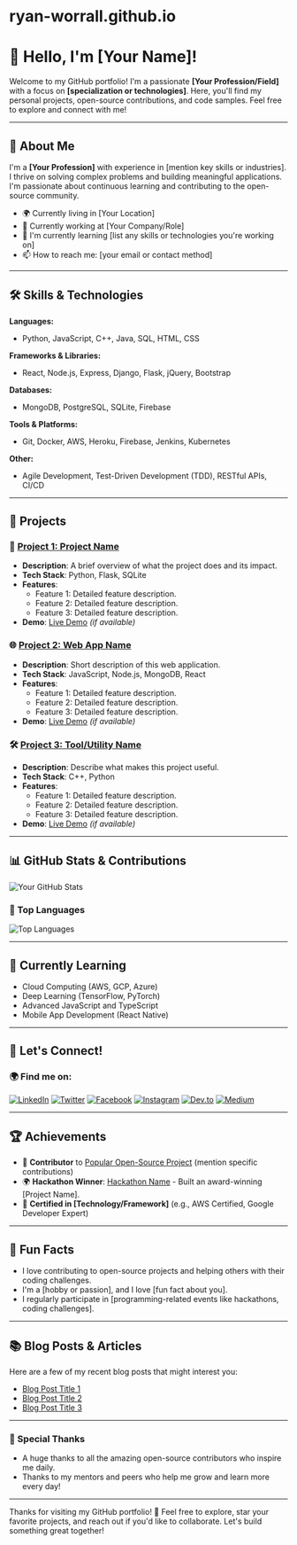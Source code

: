 # ryan-worrall.github.io
# 👋 Hello, I'm [Your Name]!

Welcome to my GitHub portfolio! I'm a passionate **[Your Profession/Field]** with a focus on **[specialization or technologies]**. Here, you'll find my personal projects, open-source contributions, and code samples. Feel free to explore and connect with me!

---

## 🚀 About Me

I'm a **[Your Profession]** with experience in [mention key skills or industries]. I thrive on solving complex problems and building meaningful applications. I'm passionate about continuous learning and contributing to the open-source community.

- 🌍 Currently living in [Your Location]
- 💼 Currently working at [Your Company/Role]
- 🌱 I'm currently learning [list any skills or technologies you're working on]
- 📫 How to reach me: [your email or contact method]

---

## 🛠️ Skills & Technologies

**Languages:**
- Python, JavaScript, C++, Java, SQL, HTML, CSS

**Frameworks & Libraries:**
- React, Node.js, Express, Django, Flask, jQuery, Bootstrap

**Databases:**
- MongoDB, PostgreSQL, SQLite, Firebase

**Tools & Platforms:**
- Git, Docker, AWS, Heroku, Firebase, Jenkins, Kubernetes

**Other:**
- Agile Development, Test-Driven Development (TDD), RESTful APIs, CI/CD

---

## 💼 Projects

### 🚀 [Project 1: Project Name](https://github.com/yourusername/project1)
- **Description**: A brief overview of what the project does and its impact.
- **Tech Stack**: Python, Flask, SQLite
- **Features**:
  - Feature 1: Detailed feature description.
  - Feature 2: Detailed feature description.
  - Feature 3: Detailed feature description.
- **Demo**: [Live Demo](http://example.com) *(if available)*
  
### 🌐 [Project 2: Web App Name](https://github.com/yourusername/project2)
- **Description**: Short description of this web application.
- **Tech Stack**: JavaScript, Node.js, MongoDB, React
- **Features**:
  - Feature 1: Detailed feature description.
  - Feature 2: Detailed feature description.
  - Feature 3: Detailed feature description.
- **Demo**: [Live Demo](http://example.com) *(if available)*

### 🛠️ [Project 3: Tool/Utility Name](https://github.com/yourusername/project3)
- **Description**: Describe what makes this project useful.
- **Tech Stack**: C++, Python
- **Features**:
  - Feature 1: Detailed feature description.
  - Feature 2: Detailed feature description.
  - Feature 3: Detailed feature description.
- **Demo**: [Live Demo](http://example.com) *(if available)*

---

## 📊 GitHub Stats & Contributions

![Your GitHub Stats](https://github-readme-stats.vercel.app/api?username=yourusername&show_icons=true&hide_title=true&count_private=true&hide=prs&theme=radical)

### 🚀 Top Languages

![Top Languages](https://github-readme-stats.vercel.app/api/top-langs/?username=yourusername&layout=compact&theme=radical)

---

## 🌱 Currently Learning

- Cloud Computing (AWS, GCP, Azure)
- Deep Learning (TensorFlow, PyTorch)
- Advanced JavaScript and TypeScript
- Mobile App Development (React Native)

---

## 🤝 Let's Connect!

### 🌍 Find me on:

[![LinkedIn](https://img.shields.io/badge/LinkedIn-0077B5?style=for-the-badge&logo=linkedin&logoColor=white)](https://www.linkedin.com/in/yourname/)
[![Twitter](https://img.shields.io/badge/Twitter-1DA1F2?style=for-the-badge&logo=twitter&logoColor=white)](https://twitter.com/yourusername)
[![Facebook](https://img.shields.io/badge/Facebook-1877F2?style=for-the-badge&logo=facebook&logoColor=white)](https://facebook.com/yourusername)
[![Instagram](https://img.shields.io/badge/Instagram-E4405F?style=for-the-badge&logo=instagram&logoColor=white)](https://instagram.com/yourusername)
[![Dev.to](https://img.shields.io/badge/Dev.to-0A0A0A?style=for-the-badge&logo=dev-dot-to&logoColor=white)](https://dev.to/yourusername)
[![Medium](https://img.shields.io/badge/Medium-12100E?style=for-the-badge&logo=medium&logoColor=white)](https://medium.com/@yourusername)

---

## 🏆 Achievements

- 🎉 **Contributor** to [Popular Open-Source Project](https://github.com/organization/repo) (mention specific contributions)
- 🌍 **Hackathon Winner**: [Hackathon Name](http://example.com) - Built an award-winning [Project Name].
- 🏅 **Certified in [Technology/Framework]** (e.g., AWS Certified, Google Developer Expert)

---

## 📜 Fun Facts

- I love contributing to open-source projects and helping others with their coding challenges.
- I'm a [hobby or passion], and I love [fun fact about you].
- I regularly participate in [programming-related events like hackathons, coding challenges].

---

## 📚 Blog Posts & Articles

Here are a few of my recent blog posts that might interest you:

- [Blog Post Title 1](https://medium.com/@yourusername/blogpost1)
- [Blog Post Title 2](https://medium.com/@yourusername/blogpost2)
- [Blog Post Title 3](https://medium.com/@yourusername/blogpost3)

---

### 🖤 Special Thanks

- A huge thanks to all the amazing open-source contributors who inspire me daily.
- Thanks to my mentors and peers who help me grow and learn more every day!

---

Thanks for visiting my GitHub portfolio! 🚀 Feel free to explore, star your favorite projects, and reach out if you'd like to collaborate. Let's build something great together!
